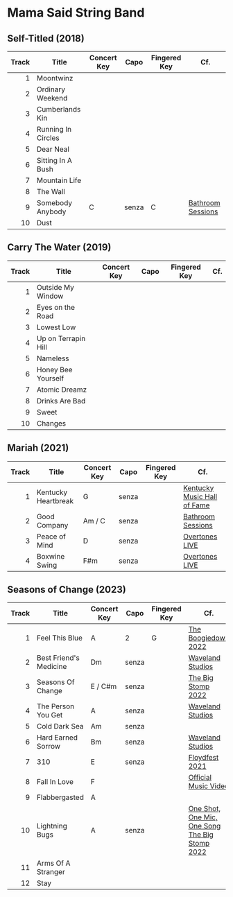 # Mama Said String Band

## Self-Titled (2018)

| Track | Title | Concert Key | Capo | Fingered Key | Cf. |
| --: | --- | --- | --- | --- | --- |
| 1 | Moontwinz | | | | |
| 2 | Ordinary Weekend | | | | |
| 3 | Cumberlands Kin | | | | |
| 4 | Running In Circles | | | | |
| 5 | Dear Neal | | | | |
| 6 | Sitting In A Bush | | | | |
| 7 | Mountain Life | | | | |
| 8 | The Wall | | | | |
| 9 | Somebody Anybody | C | senza | C | [Bathroom Sessions](https://www.youtube.com/watch?v=X5FVCec5Jc8) |
| 10 | Dust | | | | |

## Carry The Water (2019)

| Track | Title | Concert Key | Capo | Fingered Key | Cf. |
| --: | --- | --- | --- | --- | --- |
| 1 | Outside My Window |  |  |  |  |
| 2 | Eyes on the Road |  |  |  |  |
| 3 | Lowest Low |  |  |  |  |
| 4 | Up on Terrapin Hill |  |  |  |  |
| 5 | Nameless |  |  |  |  |
| 6 | Honey Bee Yourself |  |  |  |  |
| 7 | Atomic Dreamz |  |  |  |  |
| 8 | Drinks Are Bad |  |  |  |  |
| 9 | Sweet |  |  |  |  |
| 10 | Changes |  |  |  |  |

## Mariah (2021)

| Track | Title | Concert Key | Capo | Fingered Key | Cf. |
| --: | --- | --- | --- | --- | --- |
| 1 | Kentucky Heartbreak | G | senza |  | [Kentucky Music Hall of Fame](https://www.youtube.com/watch?v=zBBNXiwILyM) |
| 2 | Good Company | Am / C | senza |  | [Bathroom Sessions](https://www.youtube.com/watch?v=nG1v1APGR0Y) |
| 3 | Peace of Mind | D | senza |  | [Overtones LIVE](https://www.youtube.com/watch?v=--rrUmy3__k) |
| 4 | Boxwine Swing | F#m | senza |  | [Overtones LIVE](https://www.youtube.com/watch?v=f1YTQgHs5NU) |

## Seasons of Change (2023)

| Track | Title | Concert Key | Capo | Fingered Key | Cf. |
| --: | --- | --- | --- | --- | --- |
| 1 | Feel This Blue | A | 2 | G | [The Boogiedown 2022](https://www.youtube.com/watch?v=BOQ7bYgzM24) |
| 2 | Best Friend's Medicine | Dm | senza |  | [Waveland Studios](https://www.youtube.com/watch?v=Lr1WfGgH1Lw) |
| 3 | Seasons Of Change | E / C#m | senza |  | [The Big Stomp 2022](https://www.youtube.com/watch?v=NGMYoMtF3q0&t=1891s) |
| 4 | The Person You Get | A | senza |  | [Waveland Studios](https://www.youtube.com/watch?v=rZFE8oVkeK0) |
| 5 | Cold Dark Sea | Am | senza |  |  |
| 6 | Hard Earned Sorrow | Bm | senza |  | [Waveland Studios](https://www.youtube.com/watch?v=crVGpG257kI) |
| 7 | 310 | E | senza |  | [Floydfest 2021](https://www.youtube.com/watch?v=iqEkTLLSkGY) |
| 8 | Fall In Love | F |  |  | [Official Music Video](https://www.youtube.com/watch?v=a7-NrQq9GF4) |
| 9 | Flabbergasted | A |  |  |  |
| 10 | Lightning Bugs | A | senza |  | [One Shot, One Mic, One Song](https://www.youtube.com/watch?v=AjQkDFlnC8w)<br>[The Big Stomp 2022](https://www.youtube.com/watch?v=NGMYoMtF3q0&t=32s) |
| 11 | Arms Of A Stranger |  |  |  |  |
| 12 | Stay |  |  |  |  |



